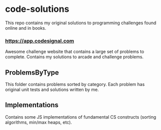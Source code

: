 # code-solutions
This repo contains my original solutions to programming challenges found online and in books.

### https://app.codesignal.com
Awesome challenge website that contains a large set of problems to complete. Contains my
solutions to arcade and challenge problems.

## ProblemsByType
This folder contains problems sorted by category. Each problem has original unit tests and
solutions written by me.

## Implementations
Contains some JS implementations of fundamental CS constructs (sorting algorithms, min/max heaps, etc).
